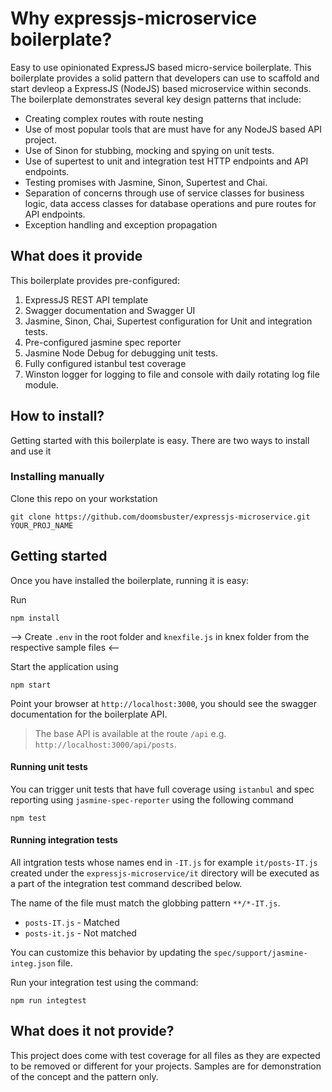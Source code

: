 # Why expressjs-microservice boilerplate?
Easy to use opinionated ExpressJS based micro-service boilerplate. This boilerplate provides a solid pattern that developers can use to scaffold and start devleop a ExpressJS (NodeJS) based microservice within seconds. The boilerplate demonstrates several key design patterns that include:

- Creating complex routes with route nesting
- Use of most popular tools that are must have for any NodeJS based API project.
- Use of Sinon for stubbing, mocking and spying on unit tests.
- Use of supertest to unit and integration test HTTP endpoints and API endpoints.
- Testing promises with Jasmine, Sinon, Supertest and Chai.
- Separation of concerns through use of service classes for business logic, data access classes for database operations and pure routes for API endpoints.
- Exception handling and exception propagation

## What does it provide
This boilerplate provides pre-configured:

1. ExpressJS REST API template
2. Swagger documentation and Swagger UI
3. Jasmine, Sinon, Chai, Supertest configuration for Unit and integration tests.
4. Pre-configured jasmine spec reporter
5. Jasmine Node Debug for debugging unit tests.
6. Fully configured istanbul test coverage
7. Winston logger for logging to file and console with daily rotating log file module.

## How to install?
Getting started with this boilerplate is easy. There are two ways to install and use it

### Installing manually
Clone this repo on your workstation

    git clone https://github.com/doomsbuster/expressjs-microservice.git YOUR_PROJ_NAME

## Getting started
Once you have installed the boilerplate, running it is easy:

Run

    npm install

--> Create `.env` in the root folder and `knexfile.js` in knex folder from the respective sample files <--

Start the application using

    npm start

Point your browser at `http://localhost:3000`, you should see the swagger documentation for the boilerplate API.

>
> The base API is available at the route `/api` e.g. `http://localhost:3000/api/posts`.
>

#### Running unit tests
You can trigger unit tests that have full coverage using `istanbul` and spec reporting using `jasmine-spec-reporter` using the following command

    npm test

#### Running integration tests
All intgration tests whose names end in `-IT.js` for example `it/posts-IT.js` created under the `expressjs-microservice/it` directory will be executed as a part of the integration test command described below.

The name of the file must match the globbing pattern `**/*-IT.js`.

- `posts-IT.js` - Matched
- `posts-it.js` - Not matched

You can customize this behavior by updating the `spec/support/jasmine-integ.json` file.

Run your integration test using the command:

    npm run integtest

## What does it not provide?
This project does come with test coverage for all files as they are expected to be removed or different for your projects. Samples are for demonstration of the concept and the pattern only.
